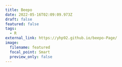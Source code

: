 ```yaml
---
title: Beepo
date: 2022-05-16T02:09:09.973Z
draft: false
featured: false
tags:
  - R
external_link: https://yhp92.github.io/beepo-Page/
image:
  filename: featured
  focal_point: Smart
  preview_only: false
---
```

